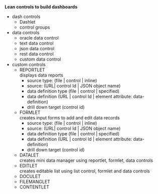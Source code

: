 <div class="formattedExport"><strong>L<span class="note">ean controls to build dashboards</span></strong>
<ul>
	<li><span class="name">dash controls</span>
	<ul>
		<li><span class="name">Dashlet</span></li>
		<li><span class="name">control groups</span></li>
	</ul>
	</li>
	<li><span class="name">data controls</span>
	<ul>
		<li><span class="name">oracle data control</span></li>
		<li><span class="name">text data control</span></li>
		<li><span class="name">json data control</span></li>
		<li><span class="name">rest data control</span></li>
		<li><span class="name">custom data control</span></li>
	</ul>
	</li>
	<li><span class="name">custom controls</span>
	<ul>
		<li><span class="name">REPORTLET</span><br />
		<span class="note">displays data reports</span>
		<ul>
			<li><span class="name">source type: (file | control | inline)</span></li>
			<li><span class="name">source: (URL| control Id | JSON object name)</span></li>
			<li><span class="name">data definition type (file | control | specified)</span></li>
			<li><span class="name">data definition (URL | control Id | element attribute: data-definition)</span></li>
			<li><span class="name">drill down target (control id)</span></li>
		</ul>
		</li>
		<li><span class="name">FORMLET</span><br />
		<span class="note">creates input forms to add and edit data records</span>
		<ul>
			<li><span class="name">source type: (file | control | inline)</span></li>
			<li><span class="name">source: (URL| control Id | JSON object name)</span></li>
			<li><span class="name">data definition type (file | control | specified)</span></li>
			<li><span class="name">data definition (URL | control Id | element attribute: data-definition)</span></li>
			<li><span class="name">drill down target (control id)</span></li>
		</ul>
		</li>
		<li><span class="name">DATALET</span><br />
		<span class="note">creates mini data manager using reportlet, formlet, data controls</span></li>
		<li><span class="name">EDITLET</span><br />
		<span class="note">creates editable list using list control, formlet and data controls</span></li>
		<li><span class="name">DOCULET</span></li>
		<li><span class="name">FILEMANGLET</span></li>
		<li><span class="name">CONTENTLET</span></li>
	</ul>
	</li>
</ul>
</div>
